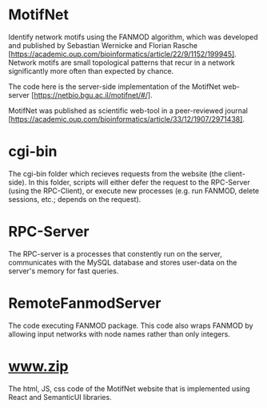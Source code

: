 # MotifNet
Identify network motifs using the FANMOD algorithm, which was developed and published by Sebastian Wernicke and Florian Rasche [https://academic.oup.com/bioinformatics/article/22/9/1152/199945]. Network motifs are small topological patterns that recur in a network significantly more often than expected by chance.

The code here is the server-side implementation of the MotifNet web-server [https://netbio.bgu.ac.il/motifnet/#/].

MotifNet was published as scientific web-tool in a peer-reviewed journal [https://academic.oup.com/bioinformatics/article/33/12/1907/2971438].

cgi-bin
=======
The cgi-bin folder which recieves requests from the website (the client-side). In this folder, scripts will either defer the request to the RPC-Server (using the RPC-Client), or execute new processes (e.g. run FANMOD, delete sessions, etc.; depends on the request).

RPC-Server
==========
The RPC-server is a processes that constently run on the server, communicates with the MySQL database and stores user-data on the server's memory for fast queries.

RemoteFanmodServer
==================
The code executing FANMOD package. This code also wraps FANMOD by allowing input networks with node names rather than only integers.

www.zip
========
The html, JS, css code of the MotifNet website that is implemented using React and SemanticUI libraries.
